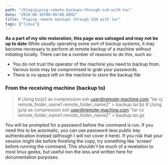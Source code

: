 ```yaml
---
path: "/blog/piping-remote-backups-through-ssh-with-tar"
date: "2010-08-10T00:00:00.000Z"
title: "Piping remote backups through SSH with tar"
tags: ["linux"]
---
```


**As a part of my site restoration, this page was salvaged and may not be up to date** While usually operating some sort of backup systems, it may become necessary to perform at remote backup of a machine without initiating locally. There can be a number of reasons to do this, such as:

*   You do not trust the operator of the machine you need to backup from. Various tools may be compromised to grab your passwords.
*   There is no space left on the machine to store the backup file

### From the receiving machine (backup to)

> \# Using bzip2 as compression ssh user@remote-machine.com "tar cj remote\_folder\_name1 remote\_folder\_name2" > backup.tar.bz # Using gzip as compression ssh user@remote-machine.com "tar cz remote\_folder\_name1 remote\_folder\_name2" > backup.tar.gz

You will be prompted for a password before the command is run. If you need this to be automatic, you can use password-less public key authentication instead (although I will not cover it here). If you risk that your session might die before finishing the copy, try something like 'screen' before running the command. This shouldn't be much of a revelation to most linux geeks, but useful non the less and written here for documentation purposes.